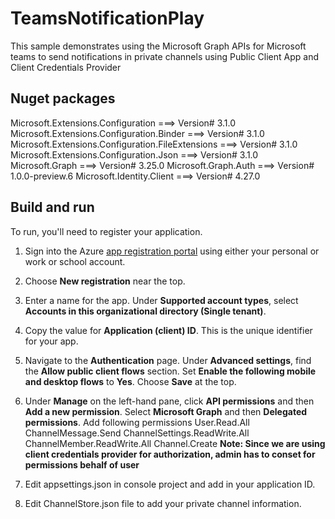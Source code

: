 # TeamsNotificationPlay
This sample demonstrates using the Microsoft Graph APIs for Microsoft teams to send notifications in private channels using Public Client App and Client Credentials Provider


## Nuget packages

Microsoft.Extensions.Configuration ===> Version# 3.1.0  
Microsoft.Extensions.Configuration.Binder ===> Version# 3.1.0  
Microsoft.Extensions.Configuration.FileExtensions ===> Version# 3.1.0  
Microsoft.Extensions.Configuration.Json ===> Version# 3.1.0  
Microsoft.Graph ===> Version# 3.25.0
Microsoft.Graph.Auth ===> Version# 1.0.0-preview.6
Microsoft.Identity.Client ===> Version# 4.27.0

## Build and run

To run, you'll need to register your application.

1. Sign into the Azure [app registration portal](https://go.microsoft.com/fwlink/?linkid=2083908) using either your personal or work or school account.

2. Choose **New registration** near the top.

3. Enter a name for the app. Under **Supported account types**, select **Accounts in this organizational directory (Single tenant)**.

4. Copy the value for **Application (client) ID**. This is the unique identifier for your app.

5. Navigate to the **Authentication** page.
   Under **Advanced settings**, find the **Allow public client flows** section. 
   Set **Enable the following mobile and desktop flows**  to **Yes**.
   Choose **Save** at the top.
6. Under **Manage** on the left-hand pane, click **API permissions** and then **Add a new permission**. Select **Microsoft Graph** and then **Delegated permissions**.
   Add following permissions
   User.Read.All
   ChannelMessage.Send
   ChannelSettings.ReadWrite.All
   ChannelMember.ReadWrite.All
   Channel.Create
   **Note: Since we are using client credentials provider for authorization, admin has to conset for permissions behalf of user**   

7. Edit appsettings.json in console project and add in your application ID.

8. Edit ChannelStore.json file to add your private channel information. 





